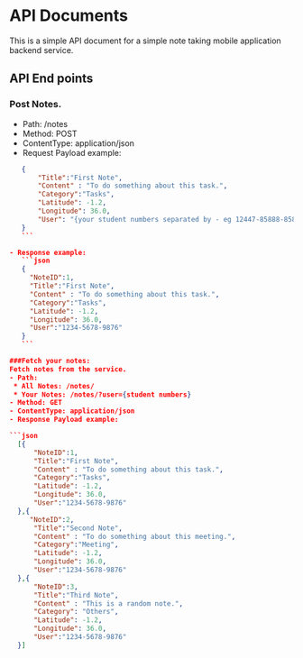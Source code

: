 # API Documents
This is a simple API document for a simple note taking mobile application backend service.

## API End points
### Post Notes.
 - Path: /notes
 - Method: POST
 - ContentType: application/json
 - Request Payload example:
 ```json
    {
        "Title":"First Note",
        "Content" : "To do something about this task.",
        "Category":"Tasks",
        "Latitude": -1.2,
        "Longitude": 36.0,
        "User": "{your student numbers separated by - eg 12447-85888-85858}"
    }
    ```

- Response example:
    ```json
    {
      "NoteID":1,
      "Title":"First Note",
      "Content" : "To do something about this task.",
      "Category":"Tasks",
      "Latitude": -1.2,
      "Longitude": 36.0,
      "User":"1234-5678-9876"
    }
    ```

###Fetch your notes:
Fetch notes from the service.
- Path:
  * All Notes: /notes/
  * Your Notes: /notes/?user={student numbers}
- Method: GET
- ContentType: application/json
- Response Payload example:

```json
   [{
       "NoteID":1,
       "Title":"First Note",
       "Content" : "To do something about this task.",
       "Category":"Tasks",
       "Latitude": -1.2,
       "Longitude": 36.0,
       "User":"1234-5678-9876"
   },{
      "NoteID":2,
       "Title":"Second Note",
       "Content" : "To do something about this meeting.",
       "Category":"Meeting",
       "Latitude": -1.2,
       "Longitude": 36.0,
       "User":"1234-5678-9876"
   },{
       "NoteID":3,
       "Title":"Third Note",
       "Content" : "This is a random note.",
       "Category": "Others",
       "Latitude": -1.2,
       "Longitude": 36.0,
       "User":"1234-5678-9876"
   }]
   ```
